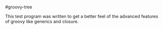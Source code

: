#groovy-tree

This test program was written to get a better feel of the advanced features of groovy like generics and closure.
